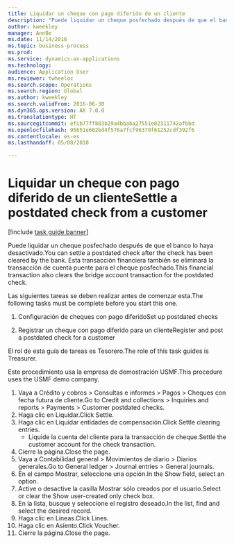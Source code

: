 ```yaml
--- 
title: Liquidar un cheque con pago diferido de un cliente
description: "Puede liquidar un cheque posfechado después de que el banco lo haya desactivado."
author: kweekley
manager: AnnBe
ms.date: 11/14/2016
ms.topic: business-process
ms.prod: 
ms.service: dynamics-ax-applications
ms.technology: 
audience: Application User
ms.reviewer: twheeloc
ms.search.scope: Operations
ms.search.region: Global
ms.author: kweekley
ms.search.validFrom: 2016-06-30
ms.dyn365.ops.version: AX 7.0.0
ms.translationtype: HT
ms.sourcegitcommit: efcb77ff883b29a4bbaba27551e02311742afbbd
ms.openlocfilehash: 95651e602bd4f576a7fcf96379f61252cdf392f6
ms.contentlocale: es-es
ms.lasthandoff: 05/08/2018

---
```

# <a name="settle-a-postdated-check-from-a-customer"></a><span data-ttu-id="d3654-103">Liquidar un cheque con pago diferido de un cliente</span><span class="sxs-lookup"><span data-stu-id="d3654-103">Settle a postdated check from a customer</span></span>

[!include [task guide banner](../../includes/task-guide-banner.md)]

<span data-ttu-id="d3654-104">Puede liquidar un cheque posfechado después de que el banco lo haya desactivado.</span><span class="sxs-lookup"><span data-stu-id="d3654-104">You can settle a postdated check after the check has been cleared by the bank.</span></span> <span data-ttu-id="d3654-105">Esta transacción financiera también se eliminará la transacción de cuenta puente para el cheque posfechado.</span><span class="sxs-lookup"><span data-stu-id="d3654-105">This financial transaction also clears the bridge account transaction for the postdated check.</span></span> 

<span data-ttu-id="d3654-106">Las siguientes tareas se deben realizar antes de comenzar esta.</span><span class="sxs-lookup"><span data-stu-id="d3654-106">The following tasks must be complete before you start this one.</span></span>

1) <span data-ttu-id="d3654-107">Configuración de cheques con pago diferido</span><span class="sxs-lookup"><span data-stu-id="d3654-107">Set up postdated checks</span></span>

2) <span data-ttu-id="d3654-108">Registrar un cheque con pago diferido para un cliente</span><span class="sxs-lookup"><span data-stu-id="d3654-108">Register and post a postdated check for a customer</span></span> 



<span data-ttu-id="d3654-109">El rol de esta guía de tareas es Tesorero.</span><span class="sxs-lookup"><span data-stu-id="d3654-109">The role of this task guides is Treasurer.</span></span>



<span data-ttu-id="d3654-110">Este procedimiento usa la empresa de demostración USMF.</span><span class="sxs-lookup"><span data-stu-id="d3654-110">This procedure uses the USMF demo company.</span></span>

1. <span data-ttu-id="d3654-111">Vaya a Crédito y cobros > Consultas e informes > Pagos > Cheques con fecha futura de cliente.</span><span class="sxs-lookup"><span data-stu-id="d3654-111">Go to Credit and collections > Inquiries and reports > Payments > Customer postdated checks.</span></span>
2. <span data-ttu-id="d3654-112">Haga clic en Liquidar.</span><span class="sxs-lookup"><span data-stu-id="d3654-112">Click Settle.</span></span>
3. <span data-ttu-id="d3654-113">Haga clic en Liquidar entidades de compensación.</span><span class="sxs-lookup"><span data-stu-id="d3654-113">Click Settle clearing entries.</span></span>
    * <span data-ttu-id="d3654-114">Liquide la cuenta del cliente para la transacción de cheque.</span><span class="sxs-lookup"><span data-stu-id="d3654-114">Settle the customer account for the check transaction.</span></span>  
4. <span data-ttu-id="d3654-115">Cierre la página.</span><span class="sxs-lookup"><span data-stu-id="d3654-115">Close the page.</span></span>
5. <span data-ttu-id="d3654-116">Vaya a Contabilidad general > Movimientos de diario > Diarios generales.</span><span class="sxs-lookup"><span data-stu-id="d3654-116">Go to General ledger > Journal entries > General journals.</span></span>
6. <span data-ttu-id="d3654-117">En el campo Mostrar, seleccione una opción.</span><span class="sxs-lookup"><span data-stu-id="d3654-117">In the Show field, select an option.</span></span>
7. <span data-ttu-id="d3654-118">Active o desactive la casilla Mostrar sólo creados por el usuario.</span><span class="sxs-lookup"><span data-stu-id="d3654-118">Select or clear the Show user-created only check box.</span></span>
8. <span data-ttu-id="d3654-119">En la lista, busque y seleccione el registro deseado.</span><span class="sxs-lookup"><span data-stu-id="d3654-119">In the list, find and select the desired record.</span></span>
9. <span data-ttu-id="d3654-120">Haga clic en Líneas.</span><span class="sxs-lookup"><span data-stu-id="d3654-120">Click Lines.</span></span>
10. <span data-ttu-id="d3654-121">Haga clic en Asiento.</span><span class="sxs-lookup"><span data-stu-id="d3654-121">Click Voucher.</span></span>
11. <span data-ttu-id="d3654-122">Cierre la página.</span><span class="sxs-lookup"><span data-stu-id="d3654-122">Close the page.</span></span>



